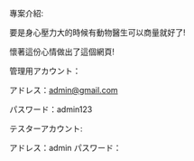 專案介紹:

要是身心壓力大的時候有動物醫生可以商量就好了!

懷著這份心情做出了這個網頁!




管理用アカウント：

アドレス：admin@gmail.com

パスワード：admin123


テスターアカウント:

アドレス：admin
パスワード：